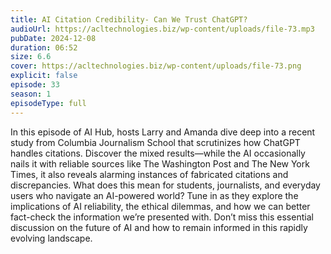```yaml
---
title: AI Citation Credibility- Can We Trust ChatGPT? 
audioUrl: https://acltechnologies.biz/wp-content/uploads/file-73.mp3
pubDate: 2024-12-08
duration: 06:52
size: 6.6
cover: https://acltechnologies.biz/wp-content/uploads/file-73.png
explicit: false
episode: 33
season: 1
episodeType: full
---
```

In this episode of AI Hub, hosts Larry and Amanda dive deep into a recent study from Columbia Journalism School that scrutinizes how ChatGPT handles citations. Discover the mixed results—while the AI occasionally nails it with reliable sources like The Washington Post and The New York Times, it also reveals alarming instances of fabricated citations and discrepancies. What does this mean for students, journalists, and everyday users who navigate an AI-powered world? Tune in as they explore the implications of AI reliability, the ethical dilemmas, and how we can better fact-check the information we’re presented with. Don’t miss this essential discussion on the future of AI and how to remain informed in this rapidly evolving landscape.
